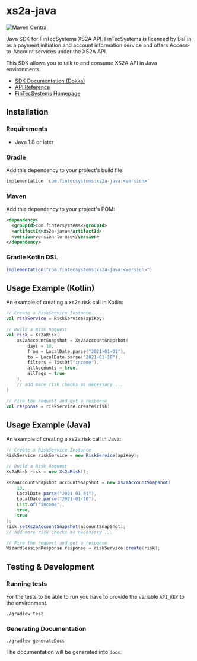 # xs2a-java
[![Maven Central](https://img.shields.io/maven-central/v/com.fintecsystems/xs2a-java.svg?label=Maven%20Central)](https://search.maven.org/search?q=g:%22com.fintecsystems%22%20AND%20a:%22xs2a-java%22)

Java SDK for FinTecSystems XS2A API. FinTecSystems is licensed by BaFin as a payment initiation and account information service and 
offers Access-to-Account services under the XS2A API.

This SDK allows you to talk to and consume XS2A API in Java environments.

- [SDK Documentation (Dokka)](https://docs.fintecsystems.com/xs2a-java/)
- [API Reference](https://docs.fintecsystems.com)
- [FinTecSystems Homepage](https://fintecsystems.com)

## Installation

### Requirements

- Java 1.8 or later

### Gradle
Add this dependency to your project's build file:
```groovy
implementation 'com.fintecsystems:xs2a-java:<version>'
```

### Maven
Add this dependency to your project's POM:
```xml
<dependency>
  <groupId>com.fintecsystems</groupId>
  <artifactId>xs2a-java</artifactId>
  <version>version-to-use</version>
</dependency>
```

### Gradle Kotlin DSL
```groovy
implementation("com.fintecsystems:xs2a-java:<version>")
```

## Usage Example (Kotlin)
An example of creating a xs2a.risk call in Kotlin:

```kotlin
// Create a RiskService Instance
val riskService = RiskService(apiKey)

// Build a Risk Request
val risk = Xs2aRisk(
    xs2aAccountSnapshot = Xs2aAccountSnapshot(
        days = 10,
        from = LocalDate.parse("2021-01-01"),
        to = LocalDate.parse("2021-01-10"),
        filters = listOf("income"),
        allAccounts = true,
        allTags = true
    ),
    // add more risk checks as necessary ...
)

// Fire the request and get a response
val response = riskService.create(risk)
```

## Usage Example (Java)
An example of creating a xs2a.risk call in Java:

```java
// Create a RiskService Instance
RiskService riskService = new RiskService(apiKey);

// Build a Risk Request
Xs2aRisk risk = new Xs2aRisk();

Xs2aAccountSnapshot accountSnapShot = new Xs2aAccountSnapshot(
    10,
    LocalDate.parse("2021-01-01"),
    LocalDate.parse("2021-01-10"),
    List.of("income"),
    true,
    true
);
risk.setXs2aAccountSnapshot(accountSnapShot);
// add more risk checks as necessary ...

// Fire the request and get a response
WizardSessionResponse response = riskService.create(risk);
```

## Testing & Development

### Running tests
For the tests to be able to run you have to provide the variable `API_KEY` to the environment.

```shell
./gradlew test
```

### Generating Documentation

```shell
./gradlew generateDocs
```

The documentation will be generated into `docs`.
